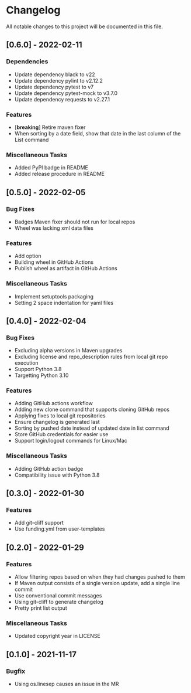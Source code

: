 # Changelog
All notable changes to this project will be documented in this file.

## [0.6.0] - 2022-02-11

### Dependencies

- Update dependency black to v22
- Update dependency pylint to v2.12.2
- Update dependency pytest to v7
- Update dependency pytest-mock to v3.7.0
- Update dependency requests to v2.27.1

### Features

- [**breaking**] Retire maven fixer
- When sorting by a date field, show that date in the last column of the List command

### Miscellaneous Tasks

- Added PyPI badge in README
- Added release procedure in README

## [0.5.0] - 2022-02-05

### Bug Fixes

- Badges Maven fixer should not run for local repos
- Wheel was lacking xml data files

### Features

- Add  option
- Building wheel in GitHub Actions
- Publish wheel as artifact in GitHub Actions

### Miscellaneous Tasks

- Implement setuptools packaging
- Setting 2 space indentation for yaml files

## [0.4.0] - 2022-02-04

### Bug Fixes

- Excluding alpha versions in Maven upgrades
- Excluding license and repo_description rules from local git repo execution
- Support Python 3.8
- Targetting Python 3.10

### Features

- Adding GitHub actions workflow
- Adding new clone command that supports cloning GitHub repos
- Applying fixes to local git repositories
- Ensure changelog is generated last
- Sorting by pushed date instead of updated date in list command
- Store GitHub credentials for easier use
- Support login/logout commands for Linux/Mac

### Miscellaneous Tasks

- Adding GitHub action badge
- Compatibility issue with Python 3.8

## [0.3.0] - 2022-01-30

### Features

- Add git-cliff support
- Use funding.yml from user-templates

## [0.2.0] - 2022-01-29

### Features

- Allow filtering repos based on when they had changes pushed to them
- If Maven output consists of a single version update, add a single line commit
- Use conventional commit messages
- Using git-cliff to generate changelog
- Pretty print list output

### Miscellaneous Tasks

- Updated copyright year in LICENSE

## [0.1.0] - 2021-11-17

### Bugfix

- Using os.linesep causes an issue in the MR

<!-- generated by git-cliff -->
